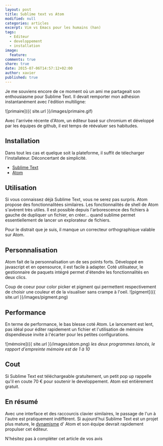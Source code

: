 ```yaml
---
layout: post
title: Sublime text vs Atom
modified: null
categories: articles
excerpt: Vim vs Emacs pour les humains (han)
tags:
  - Editeur
  - developpement
  - installation
image:
  feature:
comments: true
share: true
date: 2015-07-06T14:57:12+02:00
author: xavier
published: true
---
```


Je me souviens encore de ce moment où un ami me partageait son enthousiasme pour Sublime Text. Il devait remporter mon adhésion instantanément avec l'édition multiligne:

![primaire]({{ site.url }}/images/primaire.gif)

Avec l'arrivée récente d'Atom, un éditeur basé sur chromium et développé par les équipes de github, il est temps de réévaluer ses habitudes.

## Installation

Dans tout les cas et quelque soit la plateforme, il suffit de télecharger l'installateur. Déconcertant de simplicité.

* [Sublime Text](http://www.sublimetext.com/3)
* [Atom](http://atom.io)

## Utilisation

Si vous connaissez déjà Sublime Text, vous ne serez pas surpris. Atom propose des fonctionnalitées similaires. Les fonctionnalités de shell de Atom s'avèrent très utiles. Il est possible depuis l'arborescence des fichiers à gauche de dupliquer un fichier, en créer... quand sublime permet essentiellement de lancer un explorateur de fichiers.

Pour le distrait que je suis, il manque un correcteur orthographique valable sur Atom.

## Personnalisation

Atom fait de la personnalisation un de ses points forts. Développé en javascript et en opensource, il est facile à adapter. Coté utilisateur, le gestionnaire de paquets intégré permet d'étendre les fonctionnalités en deux clics.

Coup de coeur pour color picker et pigment qui permettent respectivement de choisir une couleur et de la visualiser sans crampe à l'oeil.
![pigment]({{ site.url }}/images/pigment.png)


## Performance

En terme de performance, le bas blesse coté Atom. Le lancement est lent, pas idéal pour éditer rapidement un fichier et l'utilisation de mémoire dispendieuse invite à l'écarter pour les petites configurations.

![mémoire]({{ site.url }}/images/atom.png)
_les deux programmes lancés, le rapport d'empreinte mémoire est de 1 à 10_

## Cout

Si Sublime Text est téléchargeable gratuitement, un petit pop up rappelle qu'il en coute 70 € pour soutenir le developpement. Atom est entièrement gratuit.

## En résumé

Avec une interface et des raccourcis clavier similaires, le passage de l'un à l'autre est pratiquement indifférent. Si aujourd'hui Sublime Text est un projet plus mature, le [dynamisme](https://github.com/atom/atom) d' Atom et son équipe devrait rapidement propulser cet éditeur.


N'hésitez pas à compléter cet article de vos avis

